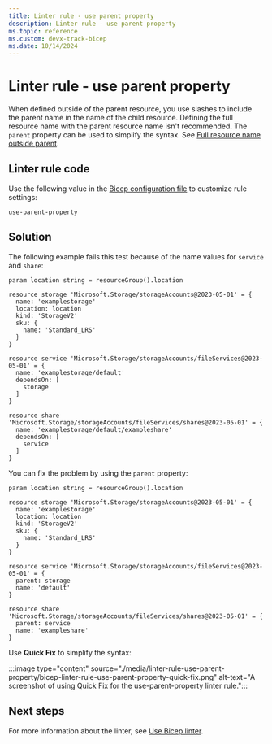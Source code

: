 ```yaml
---
title: Linter rule - use parent property
description: Linter rule - use parent property
ms.topic: reference
ms.custom: devx-track-bicep
ms.date: 10/14/2024
---
```


# Linter rule - use parent property

When defined outside of the parent resource, you use slashes to include the parent name in the name of the child resource. Defining the full resource name with the parent resource name isn't recommended. The `parent` property can be used to simplify the syntax. See [Full resource name outside parent](./child-resource-name-type.md#full-resource-name-outside-parent).

## Linter rule code

Use the following value in the [Bicep configuration file](bicep-config-linter.md) to customize rule settings:

`use-parent-property`

## Solution

The following example fails this test because of the name values for `service` and `share`:

```bicep
param location string = resourceGroup().location

resource storage 'Microsoft.Storage/storageAccounts@2023-05-01' = {
  name: 'examplestorage'
  location: location
  kind: 'StorageV2'
  sku: {
    name: 'Standard_LRS'
  }
}

resource service 'Microsoft.Storage/storageAccounts/fileServices@2023-05-01' = {
  name: 'examplestorage/default'
  dependsOn: [
    storage
  ]
}

resource share 'Microsoft.Storage/storageAccounts/fileServices/shares@2023-05-01' = {
  name: 'examplestorage/default/exampleshare'
  dependsOn: [
    service
  ]
}
```

You can fix the problem by using the `parent` property:

```bicep
param location string = resourceGroup().location

resource storage 'Microsoft.Storage/storageAccounts@2023-05-01' = {
  name: 'examplestorage'
  location: location
  kind: 'StorageV2'
  sku: {
    name: 'Standard_LRS'
  }
}

resource service 'Microsoft.Storage/storageAccounts/fileServices@2023-05-01' = {
  parent: storage
  name: 'default'
}

resource share 'Microsoft.Storage/storageAccounts/fileServices/shares@2023-05-01' = {
  parent: service
  name: 'exampleshare'
}
```

Use **Quick Fix** to simplify the syntax:

:::image type="content" source="./media/linter-rule-use-parent-property/bicep-linter-rule-use-parent-property-quick-fix.png" alt-text="A screenshot of using Quick Fix for the use-parent-property linter rule.":::

## Next steps

For more information about the linter, see [Use Bicep linter](./linter.md).
